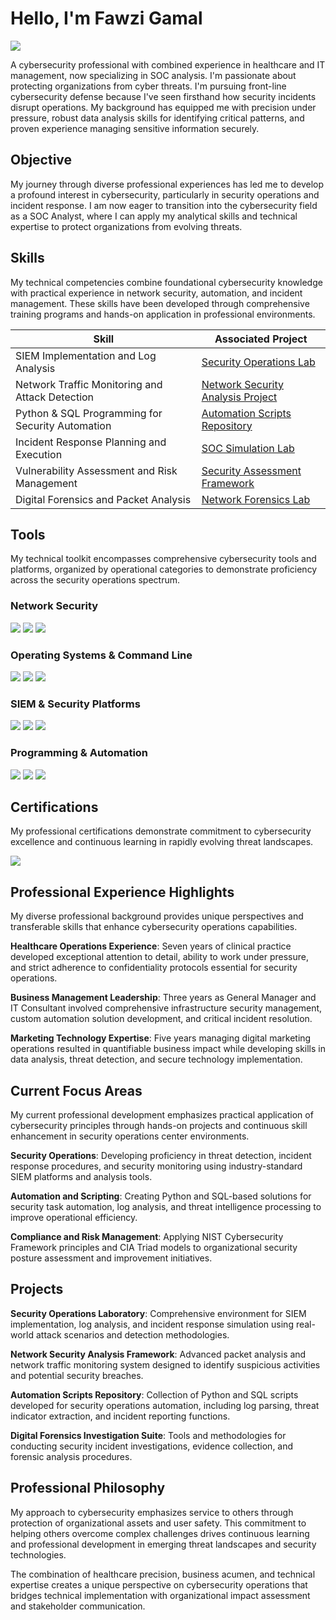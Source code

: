 # Hello, I'm Fawzi Gamal
<a href="https://www.linkedin.com/in/fawzi-gamal/"><img src="https://img.shields.io/badge/-LinkedIn-0072b1?&style=for-the-badge&logo=linkedin&logoColor=white" /></a>

A cybersecurity professional with combined experience in healthcare and IT management, now specializing in SOC analysis. I'm passionate about protecting organizations from cyber threats. 
I'm pursuing front-line cybersecurity defense because I've seen firsthand how security incidents disrupt operations. My background has equipped me with precision under pressure, robust data analysis skills for identifying critical patterns, and proven experience managing sensitive information securely. 


## Objective

My journey through diverse professional experiences has led me to develop a profound interest in cybersecurity, particularly in security operations and incident response. I am now eager to transition into the cybersecurity field as a SOC Analyst, where I can apply my analytical skills and technical expertise to protect organizations from evolving threats.

## Skills

My technical competencies combine foundational cybersecurity knowledge with practical experience in network security, automation, and incident management. These skills have been developed through comprehensive training programs and hands-on application in professional environments.

| Skill                                         | Associated Project         |
|-----------------------------------------------|----------------------------|
| SIEM Implementation and Log Analysis          | <a href="https://fawzigamal.github.io/Projects/">Security Operations Lab</a>|
| Network Traffic Monitoring and Attack Detection | <a href="https://github.com/fawzigamal">Network Security Analysis Project</a>|
| Python & SQL Programming for Security Automation | <a href="https://github.com/fawzigamal">Automation Scripts Repository</a>|
| Incident Response Planning and Execution      | <a href="https://github.com/fawzigamal">SOC Simulation Lab</a>|
| Vulnerability Assessment and Risk Management  | <a href="https://github.com/fawzigamal">Security Assessment Framework</a>|
| Digital Forensics and Packet Analysis        | <a href="https://github.com/fawzigamal">Network Forensics Lab</a>|

## Tools

My technical toolkit encompasses comprehensive cybersecurity tools and platforms, organized by operational categories to demonstrate proficiency across the security operations spectrum.

### Network Security
<div>
    <img src="https://img.shields.io/badge/-Wireshark-1679A7?&style=for-the-badge&logo=Wireshark&logoColor=white" />
    <img src="https://img.shields.io/badge/-Nmap-4682B4?&style=for-the-badge&logo=Nmap&logoColor=white" />
    <img src="https://img.shields.io/badge/-Tcpdump-FF6B6B?&style=for-the-badge&logo=Linux&logoColor=white" />
</div>

### Operating Systems & Command Line
<div>
    <img src="https://img.shields.io/badge/-Linux-FCC624?&style=for-the-badge&logo=Linux&logoColor=black" />
    <img src="https://img.shields.io/badge/-Windows-0078D6?&style=for-the-badge&logo=Windows&logoColor=white" />
    <img src="https://img.shields.io/badge/-Bash-4EAA25?&style=for-the-badge&logo=GNU%20Bash&logoColor=white" />
</div>

### SIEM & Security Platforms
<div>
    <img src="https://img.shields.io/badge/-Splunk-000000?&style=for-the-badge&logo=Splunk&logoColor=white" />
    <img src="https://img.shields.io/badge/-Microsoft_Sentinel-0078D4?&style=for-the-badge&logo=Microsoft&logoColor=white" />
    <img src="https://img.shields.io/badge/-Elastic-005571?&style=for-the-badge&logo=Elastic&logoColor=white" />
</div>

### Programming & Automation
<div>
    <img src="https://img.shields.io/badge/-Python-3776AB?&style=for-the-badge&logo=Python&logoColor=white" />
    <img src="https://img.shields.io/badge/-SQL-4479A1?&style=for-the-badge&logo=MySQL&logoColor=white" />
    <img src="https://img.shields.io/badge/-Excel-217346?&style=for-the-badge&logo=Microsoft%20Excel&logoColor=white" />
</div>

## Certifications

My professional certifications demonstrate commitment to cybersecurity excellence and continuous learning in rapidly evolving threat landscapes.

<div>
<img src="https://img.shields.io/badge/-Google%20Cybersecurity%20Certificate-4285F4?&style=for-the-badge&logo=Google&logoColor=white" />
</div>

## Professional Experience Highlights

My diverse professional background provides unique perspectives and transferable skills that enhance cybersecurity operations capabilities.

**Healthcare Operations Experience**: Seven years of clinical practice developed exceptional attention to detail, ability to work under pressure, and strict adherence to confidentiality protocols essential for security operations.

**Business Management Leadership**: Three years as General Manager and IT Consultant involved comprehensive infrastructure security management, custom automation solution development, and critical incident resolution.

**Marketing Technology Expertise**: Five years managing digital marketing operations resulted in quantifiable business impact while developing skills in data analysis, threat detection, and secure technology implementation.

## Current Focus Areas

My current professional development emphasizes practical application of cybersecurity principles through hands-on projects and continuous skill enhancement in security operations center environments.

**Security Operations**: Developing proficiency in threat detection, incident response procedures, and security monitoring using industry-standard SIEM platforms and analysis tools.

**Automation and Scripting**: Creating Python and SQL-based solutions for security task automation, log analysis, and threat intelligence processing to improve operational efficiency.

**Compliance and Risk Management**: Applying NIST Cybersecurity Framework principles and CIA Triad models to organizational security posture assessment and improvement initiatives.

## Projects

**Security Operations Laboratory**: Comprehensive environment for SIEM implementation, log analysis, and incident response simulation using real-world attack scenarios and detection methodologies.

**Network Security Analysis Framework**: Advanced packet analysis and network traffic monitoring system designed to identify suspicious activities and potential security breaches.

**Automation Scripts Repository**: Collection of Python and SQL scripts developed for security operations automation, including log parsing, threat indicator extraction, and incident reporting functions.

**Digital Forensics Investigation Suite**: Tools and methodologies for conducting security incident investigations, evidence collection, and forensic analysis procedures.

## Professional Philosophy

My approach to cybersecurity emphasizes service to others through protection of organizational assets and user safety. This commitment to helping others overcome complex challenges drives continuous learning and professional development in emerging threat landscapes and security technologies.

The combination of healthcare precision, business acumen, and technical expertise creates a unique perspective on cybersecurity operations that bridges technical implementation with organizational impact assessment and stakeholder communication.
